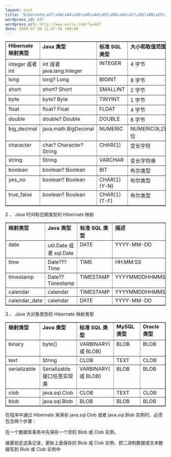 ```yaml
--- 
layout: post
title: "Hibernate\xE7\x9A\x84\xE6\x98\xA0\xE5\xB0\x84\xE7\xB1\xBB\xE5\x9E\x8B hibernate mysql\xE6\x98\xA0\xE5\xB0\x84\xE7\xB1\xBB\xE5\x9E\x8B"
wordpress_id: 667
wordpress_url: http://www.wsria.com/?p=667
date: 2009-07-30 11:47:56 +08:00
---
```

<table border="1" cellspacing="0" cellpadding="0">
<tbody>
<tr>
<td width="142" valign="top"><strong>Hibernate  映射类型</strong></td>
<td width="165" valign="top"><strong>Java 类型</strong></td>
<td width="119" valign="top"><strong>标准 SQL 类型</strong></td>
<td width="142" valign="top"><strong>大小和取值范围</strong></td>
</tr>
<tr>
<td width="142" valign="top">integer 或者  int</td>
<td width="165" valign="top">int 或者  java.lang.Integer</td>
<td width="119" valign="top">INTEGER</td>
<td width="142" valign="top">4 字节</td>
</tr>
<tr>
<td width="142" valign="top">long</td>
<td width="165" valign="top">long? Long</td>
<td width="119" valign="top">BIGINT</td>
<td width="142" valign="top">8 字节</td>
</tr>
<tr>
<td width="142" valign="top">short</td>
<td width="165" valign="top">short? Short</td>
<td width="119" valign="top">SMALLINT</td>
<td width="142" valign="top">2 字节</td>
</tr>
<tr>
<td width="142" valign="top">byte</td>
<td width="165" valign="top">byte? Byte</td>
<td width="119" valign="top">TINYINT</td>
<td width="142" valign="top">1 字节</td>
</tr>
<tr>
<td width="142" valign="top">float</td>
<td width="165" valign="top">float? Float</td>
<td width="119" valign="top">FLOAT</td>
<td width="142" valign="top">4 字节</td>
</tr>
<tr>
<td width="142" valign="top">double</td>
<td width="165" valign="top">double? Double</td>
<td width="119" valign="top">DOUBLE</td>
<td width="142" valign="top">8 字节</td>
</tr>
<tr>
<td width="142" valign="top">big_decimal</td>
<td width="165" valign="top">java.math.BigDecimal</td>
<td width="119" valign="top">NUMERIC</td>
<td width="142" valign="top">NUMERIC(8,2)8 位</td>
</tr>
<tr>
<td width="142" valign="top">character</td>
<td width="165" valign="top">char? Character?  String</td>
<td width="119" valign="top">CHAR(1)</td>
<td width="142" valign="top">定长字符</td>
</tr>
<tr>
<td width="142" valign="top">string</td>
<td width="165" valign="top">String</td>
<td width="119" valign="top">VARCHAR</td>
<td width="142" valign="top">变长字符串</td>
</tr>
<tr>
<td width="142" valign="top">boolean</td>
<td width="165" valign="top">boolean? Boolean</td>
<td width="119" valign="top">BIT</td>
<td width="142" valign="top">布尔类型</td>
</tr>
<tr>
<td width="142" valign="top">yes_no</td>
<td width="165" valign="top">boolean? Boolean</td>
<td width="119" valign="top">CHAR(1) (Y-N)</td>
<td width="142" valign="top">布尔类型</td>
</tr>
<tr>
<td width="142" valign="top">true_false</td>
<td width="165" valign="top">boolean? Boolean</td>
<td width="119" valign="top">CHAR(1) (T-F)</td>
<td width="142" valign="top">布尔类型</td>
</tr>
</tbody></table>
2 、  Java 时间和日期类型的 Hibernate 映射
<table border="1" cellspacing="0" cellpadding="0">
<tbody>
<tr>
<td width="127" valign="top"><strong>映射类型</strong></td>
<td width="157" valign="top"><strong>Java 类型</strong></td>
<td width="142" valign="top"><strong>标准 SQL 类型</strong></td>
<td width="142" valign="top"><strong>描述</strong></td>
</tr>
<tr>
<td width="127" valign="top">date</td>
<td width="157" valign="top">util.Date 或者  sql.Date</td>
<td width="142" valign="top">DATE</td>
<td width="142" valign="top">YYYY-MM-DD</td>
</tr>
<tr>
<td width="127" valign="top">time</td>
<td width="157" valign="top">Date??? Time</td>
<td width="142" valign="top">TIME</td>
<td width="142" valign="top">HH:MM:SS</td>
</tr>
<tr>
<td width="127" valign="top">timestamp</td>
<td width="157" valign="top">Date?? Timestamp</td>
<td width="142" valign="top">TIMESTAMP</td>
<td width="142" valign="top">YYYYMMDDHHMMSS</td>
</tr>
<tr>
<td width="127" valign="top">calendar</td>
<td width="157" valign="top">calendar</td>
<td width="142" valign="top">TIMESTAMP</td>
<td width="142" valign="top">YYYYMMDDHHMMSS</td>
</tr>
<tr>
<td width="127" valign="top">calendar_date</td>
<td width="157" valign="top">calendar</td>
<td width="142" valign="top">DATE</td>
<td width="142" valign="top">YYYY-MM-DD</td>
</tr>
</tbody></table>
3 、  Java 大对象类型的 Hibernate 映射类型
<table border="1" cellspacing="0" cellpadding="0">
<tbody>
<tr>
<td width="114" valign="top"><strong>映射类型</strong></td>
<td width="114" valign="top"><strong>Java 类型</strong></td>
<td width="114" valign="top"><strong>标准 SQL 类型</strong></td>
<td width="114" valign="top"><strong>MySQL  类型</strong></td>
<td width="114" valign="top"><strong>Oracle 类型</strong></td>
</tr>
<tr>
<td width="114" valign="top">binary</td>
<td width="114" valign="top">byte[]</td>
<td width="114" valign="top">VARBINARY( 或  BLOB)</td>
<td width="114" valign="top">BLOB</td>
<td width="114" valign="top">BLOB</td>
</tr>
<tr>
<td width="114" valign="top">text</td>
<td width="114" valign="top">String</td>
<td width="114" valign="top">CLOB</td>
<td width="114" valign="top">TEXT</td>
<td width="114" valign="top">CLOB</td>
</tr>
<tr>
<td width="114" valign="top">serializable</td>
<td width="114" valign="top">Serializable  接口任意实现类</td>
<td width="114" valign="top">VARBINARY( 或  BLOB)</td>
<td width="114" valign="top">BLOB</td>
<td width="114" valign="top">BLOB</td>
</tr>
<tr>
<td width="114" valign="top">clob</td>
<td width="114" valign="top">java.sql.Clob</td>
<td width="114" valign="top">CLOB</td>
<td width="114" valign="top">TEXT</td>
<td width="114" valign="top">CLOB</td>
</tr>
<tr>
<td width="114" valign="top">blob</td>
<td width="114" valign="top">java.sql.Blob</td>
<td width="114" valign="top">BLOB</td>
<td width="114" valign="top">BLOB</td>
<td width="114" valign="top">BLOB</td>
</tr>
</tbody></table>
在程序中通过 Hibernate 来保存  java.sql.Clob 或者 java.sql.Blob  实例时，必须包含两个步骤：

在一个数据库事务中先保存一个空的 Blob  或 Clob 实例。

接着锁定这条记录，更新上面保存的 Blob  或 Clob 实例，把二进制数据或文本数据写到 Blob  或 Clob 实例中
